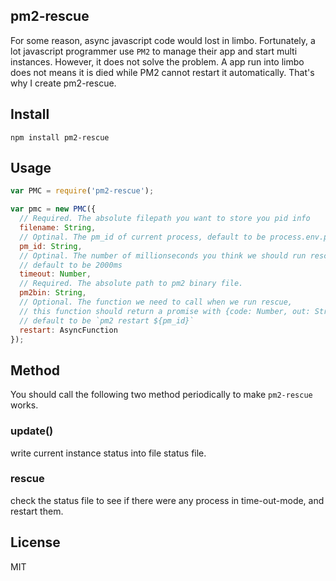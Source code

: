 pm2-rescue
-------


For some reason, async javascript code would lost in limbo. Fortunately, a lot javascript programmer use `PM2` to manage their app and start multi instances.
However, it does not solve the problem. A app run into limbo does not means it is died while PM2 cannot restart it automatically. 
That's why I create pm2-rescue.

Install
----

```
npm install pm2-rescue
```


Usage
-----

```javascript
var PMC = require('pm2-rescue');

var pmc = new PMC({
  // Required. The absolute filepath you want to store you pid info
  filename: String,
  // Optinal. The pm_id of current process, default to be process.env.pm_id
  pm_id: String, 
  // Optinal. The number of millionseconds you think we should run rescue. 
  // default to be 2000ms
  timeout: Number, 
  // Required. The absolute path to pm2 binary file.
  pm2bin: String, 
  // Optional. The function we need to call when we run rescue, 
  // this function should return a promise with {code: Number, out: String}.
  // default to be `pm2 restart ${pm_id}`
  restart: AsyncFunction
});
```

Method
--------

You should call the following two method periodically to make `pm2-rescue` works.

### update()

write current instance status into file status file.

### rescue

check the status file to see if there were any process in time-out-mode, and restart them.

License
---
MIT
